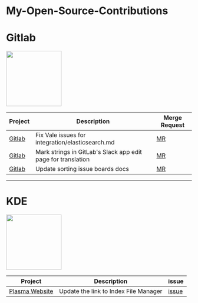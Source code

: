 # My-Open-Source-Contributions

# Gitlab

<img align="center" height="150px" src="https://pbs.twimg.com/profile_images/694241544899923968/Yj5sO9P4_400x400.png">

| Project      | Description | Merge Request |
| ----------- | ----------- | ----------- |
| [Gitlab](https://gitlab.com/gitlab-org/gitlab)      |Fix Vale issues for integration/elasticsearch.md| [MR](https://gitlab.com/gitlab-org/gitlab/-/merge_requests/81234)|
| [Gitlab](https://gitlab.com/gitlab-org/gitlab)      | Mark strings in GitLab's Slack app edit page for translation | [MR](https://gitlab.com/gitlab-org/gitlab/-/merge_requests/74265)|
| [Gitlab](https://gitlab.com/gitlab-org/gitlab)   | Update sorting issue boards docs  |[MR](https://gitlab.com/gitlab-org/gitlab/-/merge_requests/72628)|

---

# KDE

<img height="150px" src="https://kde.org/stuff/clipart/klogo-official-lineart_simple-3000x3000.png">

| Project      | Description | issue |
| ----------- | ----------- | ----------- |
|[Plasma Website](https://invent.kde.org/websites/plasma-mobile-org)|Update the link to Index File Manager|[issue](https://invent.kde.org/websites/plasma-mobile-org/-/merge_requests/127/diffs)|
